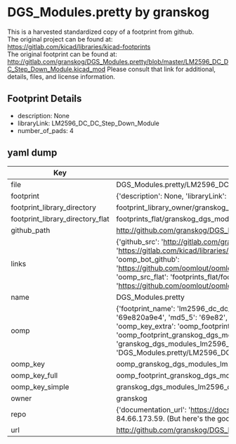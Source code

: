 # DGS_Modules.pretty by granskog  
This is a harvested standardized copy of a footprint from github.  
The original project can be found at:  
https://gitlab.com/kicad/libraries/kicad-footprints  
The original footprint can be found at:
http://gitlab.com/granskog/DGS_Modules.pretty/blob/master/LM2596_DC_DC_Step_Down_Module.kicad_mod
Please consult that link for additional, details, files, and license information.  
## Footprint Details
* description: None  
* libraryLink: LM2596_DC_DC_Step_Down_Module  
* number_of_pads: 4  
## yaml dump  
| Key | Value |  
| --- | --- |  
| file | DGS_Modules.pretty/LM2596_DC_DC_Step_Down_Module.kicad_mod |  
| footprint | {'description': None, 'libraryLink': 'LM2596_DC_DC_Step_Down_Module', 'number_of_pads': 4} |  
| footprint_library_directory | footprint_library_owner/granskog_DGS_Modules.pretty |  
| footprint_library_directory_flat | footprints_flat/granskog_dgs_modules_lm2596_dc_dc_step_down_module/working |  
| github_path | http://github.com/granskog/DGS_Modules.pretty/blob/master/LM2596_DC_DC_Step_Down_Module.kicad_mod |  
| links | {'github_src': 'http://gitlab.com/granskog/DGS_Modules.pretty/blob/master/LM2596_DC_DC_Step_Down_Module.kicad_mod', 'github_src_repo': 'https://gitlab.com/kicad/libraries/kicad-footprints', 'oomp_bot': 'footprints/granskog_dgs_modules_lm2596_dc_dc_step_down_module/working', 'oomp_bot_github': 'https://github.com/oomlout/oomlout_oomp_footprint_bot/tree/main/footprints/granskog_dgs_modules_lm2596_dc_dc_step_down_module/working', 'oomp_src_flat': 'footprints_flat/footprints_flat/granskog_dgs_modules_lm2596_dc_dc_step_down_module/working', 'oomp_src_flat_github': 'https://github.com/oomlout/oomlout_oomp_footprint_src/tree/main/footprints_flat/granskog_dgs_modules_lm2596_dc_dc_step_down_module/working'} |  
| name | DGS_Modules.pretty |  
| oomp | {'footprint_name': 'lm2596_dc_dc_step_down_module', 'library_name': 'dgs_modules', 'md5': '69e820a9e4c7328bdb75a354bfd0049e', 'md5_10': '69e820a9e4', 'md5_5': '69e82', 'md5_6': '69e820', 'oomp_key': 'oomp_granskog_dgs_modules_lm2596_dc_dc_step_down_module', 'oomp_key_extra': 'oomp_footprint_granskog_dgs_modules_lm2596_dc_dc_step_down_module', 'oomp_key_full': 'oomp_footprint_granskog_dgs_modules_lm2596_dc_dc_step_down_module_69e820', 'oomp_key_simple': 'granskog_dgs_modules_lm2596_dc_dc_step_down_module', 'original_filename': 'DGS_Modules.pretty/LM2596_DC_DC_Step_Down_Module.kicad_mod', 'owner_name': 'granskog'} |  
| oomp_key | oomp_granskog_dgs_modules_lm2596_dc_dc_step_down_module |  
| oomp_key_full | oomp_footprint_granskog_dgs_modules_lm2596_dc_dc_step_down_module |  
| oomp_key_simple | granskog_dgs_modules_lm2596_dc_dc_step_down_module |  
| owner | granskog |  
| repo | {'documentation_url': 'https://docs.github.com/rest/overview/resources-in-the-rest-api#rate-limiting', 'message': "API rate limit exceeded for 84.66.173.59. (But here's the good news: Authenticated requests get a higher rate limit. Check out the documentation for more details.)"} |  
| url | http://github.com/granskog/DGS_Modules.pretty |  

